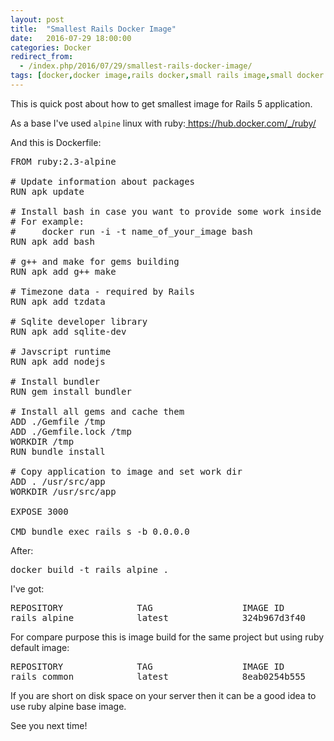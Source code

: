```yaml
---
layout: post
title:  "Smallest Rails Docker Image"
date:   2016-07-29 18:00:00
categories: Docker
redirect_from:
  - /index.php/2016/07/29/smallest-rails-docker-image/
tags: [docker,docker image,rails docker,small rails image,small docker image,rails alpine,docker alpine,ruby alpine,ruby,rails]
---
```


This is quick post about how to get smallest image for Rails 5 application.

As a base I've used <code class="EnlighterJSRAW" data-enlighter-language="null">alpine</code> linux with ruby:<a href="https://hub.docker.com/_/ruby/"> https://hub.docker.com/_/ruby/</a>

And this is Dockerfile:
<pre class="EnlighterJSRAW" data-enlighter-language="null">FROM ruby:2.3-alpine

# Update information about packages
RUN apk update

# Install bash in case you want to provide some work inside containe
# For example:
#     docker run -i -t name_of_your_image bash
RUN apk add bash

# g++ and make for gems building
RUN apk add g++ make

# Timezone data - required by Rails
RUN apk add tzdata

# Sqlite developer library
RUN apk add sqlite-dev

# Javscript runtime
RUN apk add nodejs

# Install bundler
RUN gem install bundler

# Install all gems and cache them
ADD ./Gemfile /tmp
ADD ./Gemfile.lock /tmp
WORKDIR /tmp
RUN bundle install

# Copy application to image and set work dir
ADD . /usr/src/app
WORKDIR /usr/src/app

EXPOSE 3000

CMD bundle exec rails s -b 0.0.0.0</pre>
After:
<pre class="EnlighterJSRAW" data-enlighter-language="null">docker build -t rails_alpine .</pre>
I've got:
<pre class="EnlighterJSRAW" data-enlighter-language="null">REPOSITORY              TAG                 IMAGE ID            CREATED             SIZE
rails_alpine            latest              324b967d3f40        About an hour ago   403.4 MB</pre>
For compare purpose this is image build for the same project but using ruby default image:
<pre class="EnlighterJSRAW" data-enlighter-language="null">REPOSITORY              TAG                 IMAGE ID            CREATED              SIZE
rails_common            latest              8eab0254b555        About a minute ago   862.1 MB</pre>
If you are short on disk space on your server then it can be a good idea to use ruby alpine base image.

See you next time!

&nbsp;
